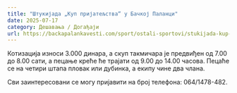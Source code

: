 ```yaml
---
title: "Штукијада „Куп пријатељства“ у Бачкој Паланци"
date: 2025-07-17
category: Дешавања / Догађаји
url: https://backapalankavesti.com/sport/ostali-sportovi/stukijada-kup-prijateljstva-u-backoj-palanci/
---
```


Котизација износи 3.000 динара, а скуп такмичара је предвиђен од 7.00 до 8.00 сати, а пецање креће ће трајати од 9.00 до 14.00 часова. Пецаће се на четири штапа пловак или дубинка, а екипу чине два члана.

Сви заинтересовани се могу пријавити на број телефона: 064/1478-482.
